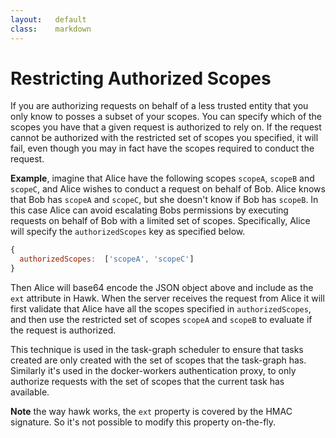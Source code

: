```yaml
---
layout:   default
class:    markdown
---
```

Restricting Authorized Scopes
=============================
If you are authorizing requests on behalf of a less trusted entity that you only
know to posses a subset of your scopes. You can specify which of the scopes you
have that a given request is authorized to rely on. If the request cannot be
authorized with the restricted set of scopes you specified, it will fail, even
though you may in fact have the scopes required to conduct the request.

**Example**, imagine that Alice have the following scopes `scopeA`, `scopeB` and
`scopeC`, and Alice wishes to conduct a request on behalf of Bob. Alice knows
that Bob has `scopeA` and `scopeC`, but she doesn't know if Bob has `scopeB`.
In this case Alice can avoid escalating Bobs permissions by executing requests
on behalf of Bob with a limited set of scopes.
Specifically, Alice will specify the `authorizedScopes` key as specified below.

```js
{
  authorizedScopes:  ['scopeA', 'scopeC']
}
```

Then Alice will base64 encode the JSON object above and include as the `ext`
attribute in Hawk. When the server receives the request from Alice it will
first validate that Alice have all the scopes specified in `authorizedScopes`,
and then use the restricted set of scopes `scopeA` and `scopeB` to evaluate
if the request is authorized.

This technique is used in the task-graph scheduler to ensure that tasks created
are only created with the set of scopes that the task-graph has. Similarly it's
used in the docker-workers authentication proxy, to only authorize requests with
the set of scopes that the current task has available.

**Note** the way hawk works, the `ext` property is covered by the HMAC
signature. So it's not possible to modify this property on-the-fly.
